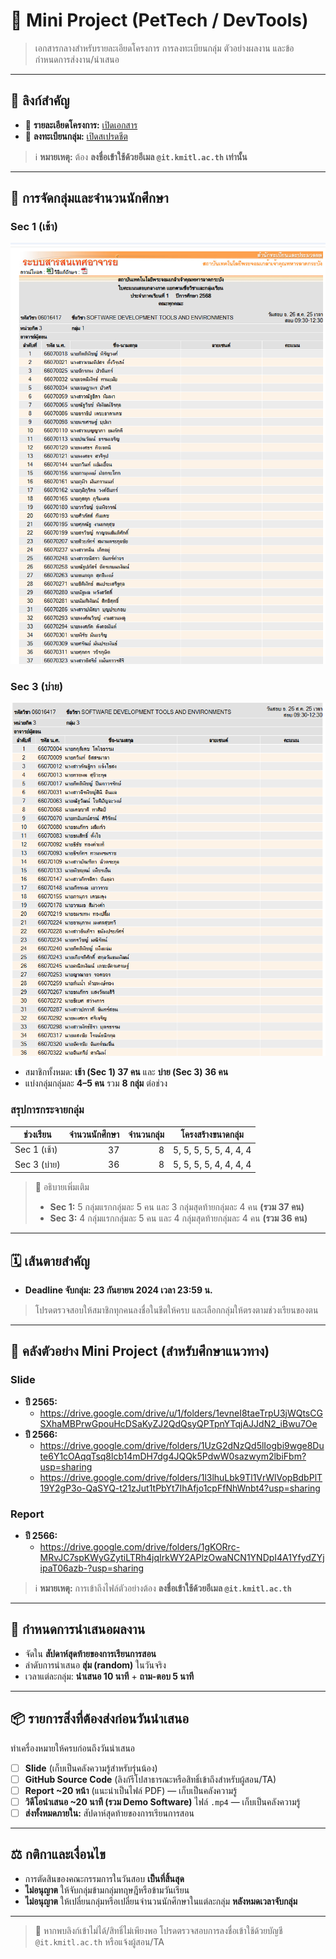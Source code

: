 # 🐾 Mini Project (PetTech / DevTools)

> เอกสารกลางสำหรับรายละเอียดโครงการ การลงทะเบียนกลุ่ม ตัวอย่างผลงาน และข้อกำหนดการส่งงาน/นำเสนอ

---

## 🔗 ลิงก์สำคัญ
- 📄 **รายละเอียดโครงการ:** [เปิดเอกสาร](https://docs.google.com/document/d/14cLZxLPTRXutjwhJhS-2X2fnwXbnDIE6bpE9gU_GmMM/edit?usp=sharing)
- 📝 **ลงทะเบียนกลุ่ม:** [เปิดสเปรดชีต](https://docs.google.com/spreadsheets/d/1U9zEjHwce22JQS8OnRlTajx6wm44BUHTbVAUhIviy78/edit?usp=sharing)

> ℹ️ **หมายเหตุ:** ต้อง **ลงชื่อเข้าใช้ด้วยอีเมล `@it.kmitl.ac.th` เท่านั้น**

---

## 👥 การจัดกลุ่มและจำนวนนักศึกษา

### Sec 1 (เช้า)
![Sec 1](img/1.png)

### Sec 3 (บ่าย)
![Sec 3](img/3.png)



- สมาชิกทั้งหมด: **เช้า (Sec 1) 37 คน** และ **บ่าย (Sec 3) 36 คน**
- แบ่งกลุ่มกลุ่มละ **4–5 คน** รวม **8 กลุ่ม** ต่อช่วง

### สรุปการกระจายกลุ่ม
| ช่วงเรียน | จำนวนนักศึกษา | จำนวนกลุ่ม | โครงสร้างขนาดกลุ่ม |
|---|---:|---:|---|
| Sec 1 (เช้า) | 37 | 8 | 5, 5, 5, 5, 5, 4, 4, 4 |
| Sec 3 (บ่าย) | 36 | 8 | 5, 5, 5, 5, 4, 4, 4, 4 |

> 🧮 อธิบายเพิ่มเติม  
> - **Sec 1:** 5 กลุ่มแรกกลุ่มละ 5 คน และ 3 กลุ่มสุดท้ายกลุ่มละ 4 คน **(รวม 37 คน)**  
> - **Sec 3:** 4 กลุ่มแรกกลุ่มละ 5 คน และ 4 กลุ่มสุดท้ายกลุ่มละ 4 คน **(รวม 36 คน)**

---

## 🗓️ เส้นตายสำคัญ
- **Deadline จับกลุ่ม:** **23 กันยายน 2024 เวลา 23:59 น.**

> โปรดตรวจสอบให้สมาชิกทุกคนลงชื่อในชีตให้ครบ และเลือกกลุ่มให้ตรงตามช่วงเรียนของตน

---

## 🧰 คลังตัวอย่าง Mini Project (สำหรับศึกษาแนวทาง)
### Slide
- **ปี 2565:**  
  - <https://drive.google.com/drive/u/1/folders/1evneI8taeTrpU3jWQtsCGSXhaMBPrwGpouHcDSaKyZJ2QdQsyQPTpnYTqjAJJdN2_iBwu7Oe>
- **ปี 2566:**  
  - <https://drive.google.com/drive/folders/1UzG2dNzQd5lIogbi9wge8Dute6Y1cOAqqTsq8lcb14mDH7dg4JQQk5PdwW0sazwym2lbiFbm?usp=sharing>  
  - <https://drive.google.com/drive/folders/1l3lhuLbk9Tl1VrWlVopBdbPlT19Y2gP3o-QaSYQ-t21zJut1tPbYt7IhAfjo1cpFfNhWnbt4?usp=sharing>

### Report
- **ปี 2566:**  
  - <https://drive.google.com/drive/folders/1gKORrc-MRvJC7spKWyGZytiLTRh4jqIrkWY2APlzOwaNCN1YNDpI4A1YfydZYjipaT06azb-?usp=sharing>

> ℹ️ **หมายเหตุ:** การเข้าถึงไฟล์ตัวอย่างต้อง **ลงชื่อเข้าใช้ด้วยอีเมล `@it.kmitl.ac.th`**

---

## 🎤 กำหนดการนำเสนอผลงาน
- จัดใน **สัปดาห์สุดท้ายของการเรียนการสอน**
- ลำดับการนำเสนอ **สุ่ม (random)** ในวันจริง
- เวลาแต่ละกลุ่ม: **นำเสนอ 10 นาที** + **ถาม-ตอบ 5 นาที**

---

## 📦 รายการสิ่งที่ต้องส่งก่อนวันนำเสนอ
ทำเครื่องหมายให้ครบก่อนถึงวันนำเสนอ

- [ ] **Slide** (เก็บเป็นคลังความรู้สำหรับรุ่นน้อง)
- [ ] **GitHub Source Code** (ลิงก์รีโปสาธารณะหรือสิทธิ์เข้าถึงสำหรับผู้สอน/TA)
- [ ] **Report ~20 หน้า** (แนะนำเป็นไฟล์ PDF) — เก็บเป็นคลังความรู้
- [ ] **วิดีโอนำเสนอ ~20 นาที (รวม Demo Software)** ไฟล์ `.mp4` — เก็บเป็นคลังความรู้
- [ ] **ส่งทั้งหมดภายใน:** สัปดาห์สุดท้ายของการเรียนการสอน

---

## ⚖️ กติกาและเงื่อนไข
- การตัดสินของคณะกรรมการในวันสอบ **เป็นที่สิ้นสุด**
- **ไม่อนุญาต** ให้จับกลุ่มข้ามกลุ่มทฤษฎีหรือข้ามวันเรียน 
- **ไม่อนุญาต** ให้เปลี่ยนกลุ่มหรือเปลี่ยนจำนวนนักศึกษาในแต่ละกลุ่ม **หลังหมดเวลาจับกลุ่ม**

---

> 💬 หากพบลิงก์เข้าไม่ได้/สิทธิ์ไม่เพียงพอ โปรดตรวจสอบการลงชื่อเข้าใช้ด้วยบัญชี `@it.kmitl.ac.th` หรือแจ้งผู้สอน/TA
